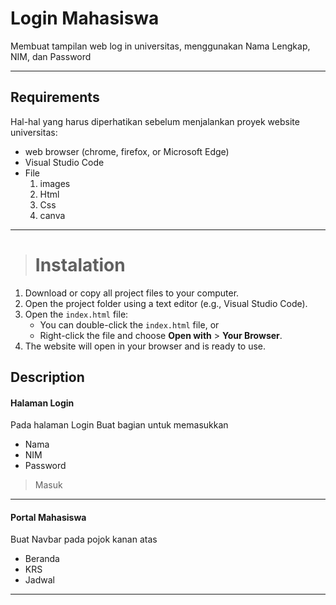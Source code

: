 # **Login Mahasiswa**
Membuat tampilan web log in universitas, menggunakan Nama Lengkap, NIM, dan Password

---

## Requirements
Hal-hal yang harus diperhatikan sebelum menjalankan proyek website universitas:
- web browser (chrome, firefox, or Microsoft Edge)
- Visual Studio Code
- File
    1. images
    2. Html
    3. Css
    4. canva
---

> # Instalation
1. Download or copy all project files to your computer.
2. Open the project folder using a text editor (e.g., Visual Studio Code).
3. Open the `index.html` file:
   - You can double-click the `index.html` file, or
   - Right-click the file and choose **Open with** > **Your Browser**.
4. The website will open in your browser and is ready to use.

## Description

#### Halaman Login
Pada halaman Login Buat bagian untuk memasukkan 
- Nama
- NIM
- Password

> Masuk

---

#### Portal Mahasiswa
Buat Navbar pada pojok kanan atas
- Beranda
- KRS
- Jadwal

---
